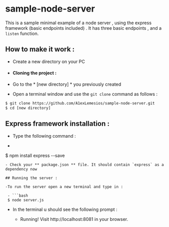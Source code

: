 # sample-node-server
This is a sample minimal example of a node server , using the express framework (basic endpoints included) . It has three
basic endpoints , and a `listen` function.

## How to make it work :

- Create a new directory on your PC

- #### Cloning the project :

 - Go to the * [new directory] * you previously created

 - Open a terminal window and use the `git clone` command as follows :

 ```bash
 $ git clone https://github.com/A1exLemesios/sample-node-server.git
 $ cd [new directory]
 ```

## Express framework installation :

- Type the following command :

 - ```bash
 $ npm install express --save
 ```
 - Check your ** package.json ** file. It should contain `express` as a dependency now

 ## Running the server :

 -To run the server open a new terminal and type in :

  - ```bash
  $ node server.js
  ```

- In the terminal u should see the following prompt :

  - Running! Visit http://localhost:8081 in your browser.
